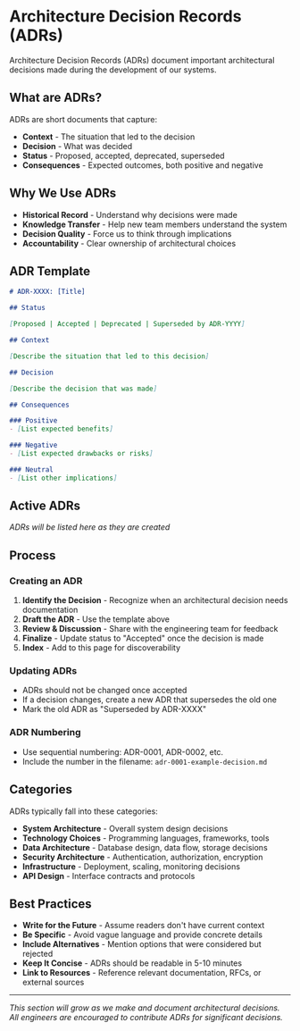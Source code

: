 # Architecture Decision Records (ADRs)

Architecture Decision Records (ADRs) document important architectural decisions made during the development of our systems.

## What are ADRs?

ADRs are short documents that capture:

- **Context** - The situation that led to the decision
- **Decision** - What was decided
- **Status** - Proposed, accepted, deprecated, superseded
- **Consequences** - Expected outcomes, both positive and negative

## Why We Use ADRs

- **Historical Record** - Understand why decisions were made
- **Knowledge Transfer** - Help new team members understand the system
- **Decision Quality** - Force us to think through implications
- **Accountability** - Clear ownership of architectural choices

## ADR Template

```markdown
# ADR-XXXX: [Title]

## Status

[Proposed | Accepted | Deprecated | Superseded by ADR-YYYY]

## Context

[Describe the situation that led to this decision]

## Decision

[Describe the decision that was made]

## Consequences

### Positive
- [List expected benefits]

### Negative
- [List expected drawbacks or risks]

### Neutral
- [List other implications]
```

## Active ADRs

*ADRs will be listed here as they are created*

## Process

### Creating an ADR

1. **Identify the Decision** - Recognize when an architectural decision needs documentation
2. **Draft the ADR** - Use the template above
3. **Review & Discussion** - Share with the engineering team for feedback
4. **Finalize** - Update status to "Accepted" once the decision is made
5. **Index** - Add to this page for discoverability

### Updating ADRs

- ADRs should not be changed once accepted
- If a decision changes, create a new ADR that supersedes the old one
- Mark the old ADR as "Superseded by ADR-XXXX"

### ADR Numbering

- Use sequential numbering: ADR-0001, ADR-0002, etc.
- Include the number in the filename: `adr-0001-example-decision.md`

## Categories

ADRs typically fall into these categories:

- **System Architecture** - Overall system design decisions
- **Technology Choices** - Programming languages, frameworks, tools
- **Data Architecture** - Database design, data flow, storage decisions
- **Security Architecture** - Authentication, authorization, encryption
- **Infrastructure** - Deployment, scaling, monitoring decisions
- **API Design** - Interface contracts and protocols

## Best Practices

- **Write for the Future** - Assume readers don't have current context
- **Be Specific** - Avoid vague language and provide concrete details
- **Include Alternatives** - Mention options that were considered but rejected
- **Keep It Concise** - ADRs should be readable in 5-10 minutes
- **Link to Resources** - Reference relevant documentation, RFCs, or external sources

---

*This section will grow as we make and document architectural decisions. All engineers are encouraged to contribute ADRs for significant decisions.*
